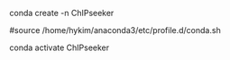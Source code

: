 conda create -n ChIPseeker 

#source /home/hykim/anaconda3/etc/profile.d/conda.sh

conda activate ChIPseeker
